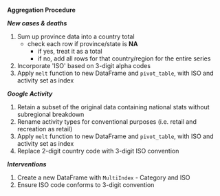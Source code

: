 **Aggregation Procedure**

***New cases & deaths***
1. Sum up province data into a country total
	- check each row if province/state is **NA**
	    - if yes, treat it as a total
    	- if no, add all rows for that country/region for the entire series
2. Incorporate 'ISO' based on 3-digit alpha codes
3. Apply `melt` function to new DataFrame and `pivot_table`, with ISO and activity set as index
	
***Google Activity***
1. Retain a subset of the original data containing national stats without subregional breakdown
2. Rename activity types for conventional purposes (i.e. retail and recreation as retail)
3. Apply `melt` function to new DataFrame and `pivot_table`, with ISO and activity set as index
4. Replace 2-digit country code with 3-digit ISO convention

***Interventions***
1. Create a new DataFrame with `MultiIndex` - Category and ISO
2. Ensure ISO code conforms to 3-digit convention
